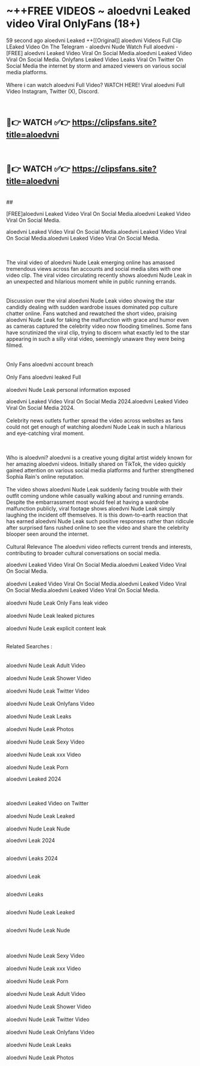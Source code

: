 # ~++FREE VIDEOS ~ aloedvni Leaked video Viral OnlyFans (18+)<br>


59 second ago aloedvni Leaked ++[[Original]] aloedvni Videos Full Clip LEaked Video On The Telegram  - aloedvni Nude  Watch Full aloedvni - [FREE] aloedvni Leaked Video Viral On Social Media.aloedvni Leaked Video Viral On Social Media.   Onlyfans Leaked Video Leaks Viral On Twitter On Social Media the internet by storm and amazed viewers on various social media platforms. <br><br>
Where i can watch aloedvni Full Video? WATCH HERE! Viral aloedvni Full Video Instagram, Twitter (X), Discord. <br>


 <br>

##  🔴👉 WATCH ✅👉  <a href="https://clipsfans.site?title=aloedvni&ref=git">https://clipsfans.site?title=aloedvni</a> <br>
  <br>

##  🔴👉 WATCH ✅👉  <a href="https://clipsfans.site?title=aloedvni&ref=git">https://clipsfans.site?title=aloedvni</a> <br>
  <br>
  ##



[FREE]aloedvni Leaked Video Viral On Social Media.aloedvni Leaked Video Viral On Social Media. <br>

aloedvni Leaked Video Viral On Social Media.aloedvni Leaked Video Viral On Social Media.aloedvni Leaked Video Viral On Social Media. <br>


  <br>

  <br>
The viral video of aloedvni Nude Leak emerging online has amassed tremendous views across fan accounts and social media sites with one video clip. The viral video circulating recently shows aloedvni Nude Leak in an unexpected and hilarious moment while in public running errands.<br>
<br>


<br>
Discussion over the viral aloedvni Nude Leak video showing the star candidly dealing with sudden wardrobe issues dominated pop culture chatter online. Fans watched and rewatched the short video, praising aloedvni Nude Leak for taking the malfunction with grace and humor even as cameras captured the celebrity video now flooding timelines. Some fans have scrutinized the viral clip, trying to discern what exactly led to the star appearing in such a silly viral video, seemingly unaware they were being filmed.<br>
<br>
<br> 
Only Fans aloedvni account breach<br>
<br>
Only Fans aloedvni leaked Full <br>
<br>
aloedvni Nude Leak personal information exposed<br>

aloedvni Leaked Video Viral On Social Media 2024.aloedvni Leaked Video Viral On Social Media 2024. <br>
<br>
Celebrity news outlets further spread the video across websites as fans could not get enough of watching aloedvni Nude Leak in such a hilarious and eye-catching viral moment.<br>
<br>

<br>
Who is aloedvni? aloedvni is a creative young digital artist widely known for her amazing aloedvni videos. Initially shared on TikTok, the video quickly gained attention on various social media platforms and further strengthened Sophia Rain's online reputation.<br>
<br>
The video shows aloedvni Nude Leak suddenly facing trouble with their outfit coming undone while casually walking about and running errands. Despite the embarrassment most would feel at having a wardrobe malfunction publicly, viral footage shows aloedvni Nude Leak simply laughing the incident off themselves. It is this down-to-earth reaction that has earned aloedvni Nude Leak such positive responses rather than ridicule after surprised fans rushed online to see the video and share the celebrity blooper seen around the internet.<br>
<br>
Cultural Relevance The aloedvni video reflects current trends and interests, contributing to broader cultural conversations on social media.<br>

aloedvni Leaked Video Viral On Social Media.aloedvni Leaked Video Viral On Social Media.<br>
<br>
aloedvni Leaked Video Viral On Social Media.aloedvni Leaked Video Viral On Social Media.aloedvni Leaked Video Viral On Social Media.<br>
<br>
aloedvni Nude Leak Only Fans leak video<br>
<br>
aloedvni Nude Leak leaked pictures<br>
<br>
aloedvni Nude Leak explicit content leak<br>


<br>
Related Searches :<br>
<br>

<br>
aloedvni Nude Leak Adult Video<br>
<br>
aloedvni Nude Leak Shower Video<br>
<br>
aloedvni Nude Leak Twitter Video<br>
<br>
aloedvni Nude Leak Onlyfans Video<br>
<br>
aloedvni Nude Leak Leaks<br>
<br>
aloedvni Nude Leak Photos<br>

<br>
aloedvni Nude Leak Sexy Video<br>
<br>
aloedvni Nude Leak xxx Video<br>
<br>
aloedvni Nude Leak Porn<br>

aloedvni  Leaked 2024 <br> <br>
<br>

aloedvni Leaked Video on Twitter <br>
<br>
aloedvni Nude Leak Leaked<br>
<br>
aloedvni Nude Leak Nude<br>


aloedvni  Leak 2024 <br> <br>



aloedvni  Leaks 2024 <br> <br>



 
aloedvni  Leak<br> <br>



aloedvni  Leaks<br> <br>


aloedvni Nude Leak Leaked<br> <br>

aloedvni Nude Leak Nude<br> <br>
<br> <br>
aloedvni Nude Leak Sexy Video
<br> <br>
aloedvni Nude Leak xxx Video
<br> <br>
aloedvni Nude Leak Porn
<br> <br>
aloedvni Nude Leak Adult Video
<br> <br>
aloedvni Nude Leak Shower Video
<br> <br>
aloedvni Nude Leak Twitter Video
<br> <br>
aloedvni Nude Leak Onlyfans Video
<br> <br>
aloedvni Nude Leak Leaks
<br> <br>
aloedvni Nude Leak Photos






</p>




 



</p>










